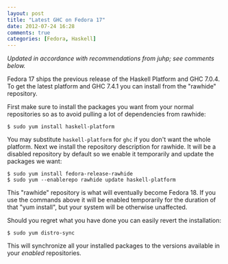 ```yaml
---
layout: post
title: "Latest GHC on Fedora 17"
date: 2012-07-24 16:28
comments: true
categories: [Fedora, Haskell]
---
```


*Updated in accordance with recommendations from juhp; see comments below.*

Fedora 17 ships the previous release of the Haskell Platform and GHC 7.0.4.
To get the latest platform and GHC 7.4.1 you can install from the "rawhide"
repository.

First make sure to install the packages you want from your
normal repositories so as to avoid pulling a lot of dependencies from
rawhide:

    $ sudo yum install haskell-platform

You may substitute `haskell-platform` for `ghc` if you don't want the whole
platform.  Next we install the repository description for rawhide.  It will
be a disabled repository by default so we enable it temporarily and update
the packages we want:

    $ sudo yum install fedora-release-rawhide
    $ sudo yum --enablerepo rawhide update haskell-platform

This "rawhide" repository is what will eventually become Fedora 18.  If you
use the commands above it will be enabled temporarily for the duration of
that "yum install", but your system will be otherwise unaffected.

Should you regret what you have done you can easily revert the
installation:

    $ sudo yum distro-sync

This will synchronize all your installed packages to the versions available
in your *enabled* repositories.
